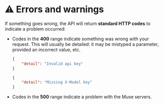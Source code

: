 ---
---

# ⚠️ Errors and warnings

If something goes wrong, the API will return **standard HTTP codes** to indicate a problem occurred:

-   Codes in the **400** range indicate something was wrong with your request. This will usually be detailed: it may
    be mistyped a parameter, provided an incorrect value, etc.

    ```json title="Example response to a malformed request"
    {
        "detail": "Invalid api key"
    }
    ```

    ```json title="Example response to another malformed request where the X-Model header is missing"
    {
        "detail": "Missing X-Model key"
    }
    ```

-   Codes in the **500** range indicate a problem with the Muse servers.
